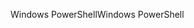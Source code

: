 <span data-ttu-id="19b99-101">Windows PowerShell</span><span class="sxs-lookup"><span data-stu-id="19b99-101">Windows PowerShell</span></span>